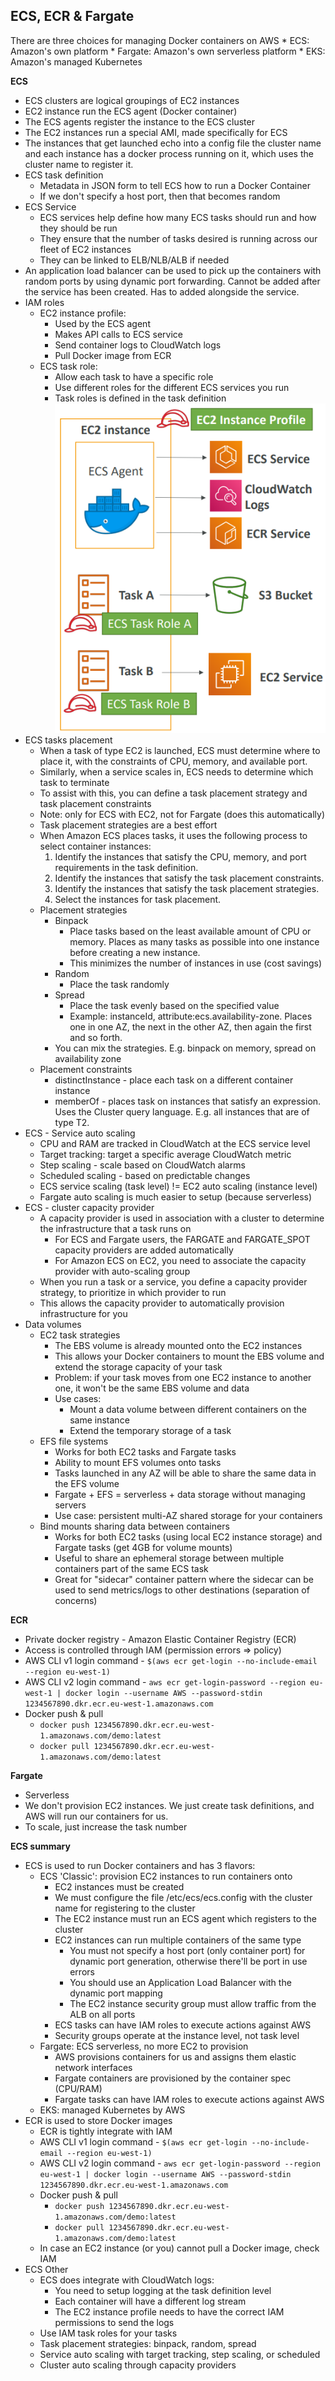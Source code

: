 <h2>ECS, ECR & Fargate</h2>
There are three choices for managing Docker containers on AWS
* ECS: Amazon's own platform
* Fargate: Amazon's own serverless platform
* EKS: Amazon's managed Kubernetes

**ECS**
* ECS clusters are logical groupings of EC2 instances
* EC2 instance run the ECS agent (Docker container)
* The ECS agents register the instance to the ECS cluster
* The EC2 instances run a special AMI, made specifically for ECS
* The instances that get launched echo into a config file the
  cluster name and each instance has a docker process running on it,
  which uses the cluster name to register it.
* ECS task definition
    * Metadata in JSON form to tell ECS how to run a Docker Container
    * If we don't specify a host port, then that becomes random
* ECS Service
    * ECS services help define how many ECS tasks should run
      and how they should be run
    * They ensure that the number of tasks desired is running
      across our fleet of EC2 instances
    * They can be linked to ELB/NLB/ALB if needed
* An application load balancer can be used to pick up the
  containers with random ports by using dynamic port forwarding.
  Cannot be added after the service has been created. Has to added
  alongside the service.
* IAM roles
    * EC2 instance profile:
        * Used by the ECS agent
        * Makes API calls to ECS service
        * Send container logs to CloudWatch logs
        * Pull Docker image from ECR
    * ECS task role:
        * Allow each task to have a specific role
        * Use different roles for the different ECS services you run
        * Task roles is defined in the task definition
          ![diagram](./images/ecs-access.PNG)
* ECS tasks placement
    * When a task of type EC2 is launched, ECS must determine
      where to place it, with the constraints of CPU, memory, and
      available port.
    * Similarly, when a service scales in, ECS needs to determine
      which task to terminate
    * To assist with this, you can define a task placement strategy
      and task placement constraints
    * Note: only for ECS with EC2, not for Fargate (does this
      automatically)
    * Task placement strategies are a best effort
    * When Amazon ECS places tasks, it uses the following process
      to select container instances:
        1. Identify the instances that satisfy the CPU, memory, and
           port requirements in the task definition.
        2. Identify the instances that satisfy the task placement
           constraints.
        3. Identify the instances that satisfy the task placement
           strategies.
        4. Select the instances for task placement.
    * Placement strategies
        * Binpack
            * Place tasks based on the least available amount of CPU
              or memory. Places as many tasks as possible into one
              instance before creating a new instance.
            * This minimizes the number of instances in use (cost
              savings)
        * Random
            * Place the task randomly
        * Spread
            * Place the task evenly based on the specified value
            * Example: instanceId, attribute:ecs.availability-zone.
              Places one in one AZ, the next in the other AZ, then again
              the first and so forth.
        * You can mix the strategies. E.g. binpack on memory, spread
          on availability zone
    * Placement constraints
        * distinctInstance - place each task on a different container
          instance
        * memberOf - places task on instances that satisfy an expression.
          Uses the Cluster query language. E.g. all instances that are
          of type T2.
* ECS - Service auto scaling
    * CPU and RAM are tracked in CloudWatch at the ECS service level
    * Target tracking: target a specific average CloudWatch metric
    * Step scaling - scale based on CloudWatch alarms
    * Scheduled scaling - based on predictable changes
    * ECS service scaling (task level) != EC2 auto scaling
      (instance level)
    * Fargate auto scaling is much easier to setup (because
      serverless)
* ECS - cluster capacity provider
    * A capacity provider is used in association with a cluster
      to determine the infrastructure that a task runs on
        * For ECS and Fargate users, the FARGATE and FARGATE_SPOT
          capacity providers are added automatically
        * For Amazon ECS on EC2, you need to associate the capacity
          provider with auto-scaling group
    * When you run a task or a service, you define a capacity
      provider strategy, to prioritize in which provider to run
    * This allows the capacity provider to automatically provision
      infrastructure for you
* Data volumes
    * EC2 task strategies
        * The EBS volume is already mounted onto the EC2 instances
        * This allows your Docker containers to mount the EBS
          volume and extend the storage capacity of your task
        * Problem: if your task moves from one EC2 instance to
          another one, it won't be the same EBS volume and data
        * Use cases:
            * Mount a data volume between different containers on
              the same instance
            * Extend the temporary storage of a task
    * EFS file systems
        * Works for both EC2 tasks and Fargate tasks
        * Ability to mount EFS volumes onto tasks
        * Tasks launched in any AZ will be able to share the same
          data in the EFS volume
        * Fargate + EFS = serverless + data storage without managing
          servers
        * Use case: persistent multi-AZ shared storage for your
          containers
    * Bind mounts sharing data between containers
        * Works for both EC2 tasks (using local EC2 instance storage)
          and Fargate tasks (get 4GB for volume mounts)
        * Useful to share an ephemeral storage between multiple containers
          part of the same ECS task
        * Great for "sidecar" container pattern where the sidecar can be
          used to send metrics/logs to other destinations (separation
          of concerns)

**ECR**
* Private docker registry - Amazon Elastic Container Registry (ECR)
* Access is controlled through IAM (permission errors => policy)
* AWS CLI v1 login command - `$(aws ecr get-login
  --no-include-email --region eu-west-1)`
* AWS CLI v2 login command - `aws ecr get-login-password --region
  eu-west-1 | docker login --username AWS --password-stdin
  1234567890.dkr.ecr.eu-west-1.amazonaws.com`
* Docker push & pull
    * `docker push 1234567890.dkr.ecr.eu-west-1.amazonaws.com/demo:latest`
    * `docker pull 1234567890.dkr.ecr.eu-west-1.amazonaws.com/demo:latest`

**Fargate**
* Serverless
* We don't provision EC2 instances. We just create task definitions,
  and AWS will run our containers for us.
* To scale, just increase the task number

**ECS summary**
* ECS is used to run Docker containers and has 3 flavors:
    * ECS 'Classic': provision EC2 instances to run containers onto
        * EC2 instances must be created
        * We must configure the file /etc/ecs/ecs.config with the
          cluster name for registering to the cluster
        * The EC2 instance must run an ECS agent which registers
          to the cluster
        * EC2 instances can run multiple containers of the same type
            * You must not specify a host port (only container port)
              for dynamic port generation, otherwise there'll be port
              in use errors
            * You should use an Application Load Balancer with the
              dynamic port mapping
            * The EC2 instance security group must allow traffic from
              the ALB on all ports
        * ECS tasks can have IAM roles to execute actions against AWS
        * Security groups operate at the instance level, not task level
    * Fargate: ECS serverless, no more EC2 to provision
        * AWS provisions containers for us and assigns them elastic
          network interfaces
        * Fargate containers are provisioned by the container spec
          (CPU/RAM)
        * Fargate tasks can have IAM roles to execute actions against
          AWS
    * EKS: managed Kubernetes by AWS
* ECR is used to store Docker images
    * ECR is tightly integrate with IAM
    * AWS CLI v1 login command - `$(aws ecr get-login
      --no-include-email --region eu-west-1)`
    * AWS CLI v2 login command - `aws ecr get-login-password --region
      eu-west-1 | docker login --username AWS --password-stdin
      1234567890.dkr.ecr.eu-west-1.amazonaws.com`
    * Docker push & pull
        * `docker push 1234567890.dkr.ecr.eu-west-1.amazonaws.com/demo:latest`
        * `docker pull 1234567890.dkr.ecr.eu-west-1.amazonaws.com/demo:latest`
    * In case an EC2 instance (or you) cannot pull a Docker image,
      check IAM
* ECS Other
    * ECS does integrate with CloudWatch logs:
        * You need to setup logging at the task definition level
        * Each container will have a different log stream
        * The EC2 instance profile needs to have the correct IAM
          permissions to send the logs
    * Use IAM task roles for your tasks
    * Task placement strategies: binpack, random, spread
    * Service auto scaling with target tracking, step scaling, or
      scheduled
    * Cluster auto scaling through capacity providers